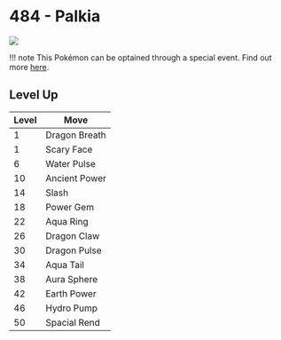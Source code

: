 # 484 - Palkia
![][484]

!!! note
    This Pokémon can be optained through a special event. Find out more [here](../../special_events/#palkia).

## Level Up

Level | Move
---   | ---
  1   | Dragon Breath
  1   | Scary Face
  6   | Water Pulse
 10   | Ancient Power
 14   | Slash
 18   | Power Gem
 22   | Aqua Ring
 26   | Dragon Claw
 30   | Dragon Pulse
 34   | Aqua Tail
 38   | Aura Sphere
 42   | Earth Power
 46   | Hydro Pump
 50   | Spacial Rend



[484]: ../img/pokemon/484.png

